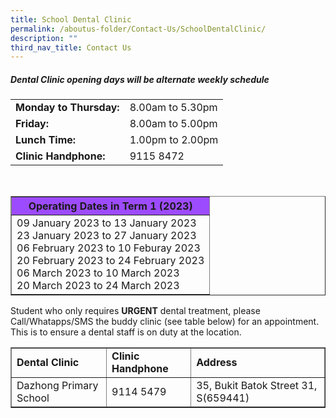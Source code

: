 ```yaml
---
title: School Dental Clinic
permalink: /aboutus-folder/Contact-Us/SchoolDentalClinic/
description: ""
third_nav_title: Contact Us
---
```

<style>
th:nth-child(1) {
	background-color: #9d4bfe;
	}
</style>

<h5> Dental Clinic opening days will be alternate weekly schedule</h5>

<table border="0">
	<tr>
		<td>
			<b>Monday to Thursday:</b>
		</td>
	  <td>
			8.00am to 5.30pm
		</td>
	</tr>
		<tr>
		<td>
			<b>Friday:</b>
		</td>
	  <td>
			8.00am to 5.00pm
		</td>
	</tr>
		<tr>
		<td>
			<b>Lunch Time:</b>
		</td>
	  <td>
			1.00pm to 2.00pm
		</td>
	</tr>
		<tr>
		<td>
			<b>Clinic Handphone:</b>
		</td>
	  <td>
			9115 8472
		</td>
	</tr>
	</table>
<br>
<table border="1">
	<tr>
		<th>
			<b>Operating Dates in Term 1 (2023)</b>
		</th>
	</tr>
	<tr>
		<td>
			09 January 2023 to 13 January 2023<br>
			23 January 2023 to 27 January 2023<br>
			06 February 2023 to 10 Feburay 2023<br>
			20 February 2023 to 24 February 2023<br>
			06 March 2023 to 10 March 2023<br>
			20 March 2023 to 24 March 2023<br>
		</td>
	</tr>
</table>

<p>Student who only requires <b>URGENT</b> dental treatment, please Call/Whatapps/SMS the buddy clinic (see table below) for an appointment. This is to ensure a dental staff is on duty at the location.</p>

<table border="1">
	<tr>
		<td>
			<b>Dental Clinic</b>
		</td>
		<td>
			<b>Clinic Handphone</b>
		</td>
		<td>
			<b>Address</b>
		</td>
	</tr>
	<tr>
		<td>
			Dazhong Primary School
		</td>
		<td>
			9114 5479
		</td>
		<td>
			35, Bukit Batok Street 31, S(659441)
		</td>
	</tr>
</table>



	